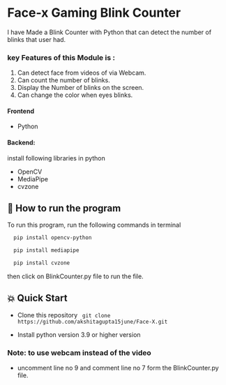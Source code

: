 # Face-x Gaming Blink Counter

I have Made a Blink Counter with Python that can detect the number of blinks that user had.

### key Features of this Module is :
1. Can detect face from videos of via Webcam.
2. Can count the number of blinks.
3. Display the Number of blinks on the screen.
4. Can change the color when eyes blinks.

#### Frontend
- Python
#### Backend:
install following libraries in python
- OpenCV
- MediaPipe
- cvzone

## 📝 How to run the program
To run this program, run the following commands in terminal

```bash
  pip install opencv-python
```
```bash
  pip install mediapipe
```
```bash
  pip install cvzone
```
then click on BlinkCounter.py file to run the file.


##  💥 Quick Start
- Clone this repository
  ` git clone https://github.com/akshitagupta15june/Face-X.git`

- Install  python version 3.9 or higher version

### Note: to use webcam instead of the video 
- uncomment line no 9 and comment line no 7 form the BlinkCounter.py file.
